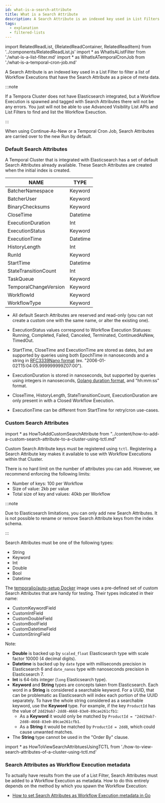 ```yaml
---
id: what-is-a-search-attribute
title: What is a Search Attribute
description: A Search Attribute is an indexed key used in List Filters to filter lists of Workflow Executions that are tagged with the Search Attributes.
tags:
  - explanation
  - filtered-lists
---
```


import RelatedReadList, {RelatedReadContainer, RelatedReadItem} from '../components/RelatedReadList.js'
import * as WhatIsAListFilter from './what-is-a-list-filter.md'
import * as WhatIsATemporalCronJob from './what-is-a-temporal-cron-job.md'


A Search Attribute is an indexed key used in a <preview page={WhatIsAListFilter}>List Filter</preview> to filter a list of Workflow Executions that have the Search Attribute as a piece of meta data.

:::note

If a Tempora Cluster does not have Elasticsearch integrated, but a Workflow Execution is spawned and tagged with Search Attributes there will not be any errors.
You just will not be able to use Advanced Visibility List APIs and List Filters to find and list the Workflow Exeuction.

:::

<!--Link to What is Continue-As-New-->
When using Continue-As-New or a <preview page={WhatIsATemporalCronJob}>Temporal Cron Job</preview>, Search Attributes are carried over to the new Run by default.

### Default Search Attributes

A Temporal Cluster that is integrated with Elasticsearch has a set of default Search Attributes already available.
These Search Attributes are created when the initial index is created.

| NAME                  | TYPE     |
| --------------------- | -------- |
| BatcherNamespace      | Keyword  |
| BatcherUser           | Keyword  |
| BinaryChecksums       | Keyword  |
| CloseTime             | Datetime |
| ExecutionDuration     | Int      |
| ExecutionStatus       | Keyword  |
| ExecutionTime         | Datetime |
| HistoryLength         | Int      |
| RunId                 | Keyword  |
| StartTime             | Datetime |
| StateTransitionCount  | Int      |
| TaskQueue             | Keyword  |
| TemporalChangeVersion | Keyword  |
| WorkflowId            | Keyword  |
| WorkflowType          | Keyword  |

- All default Search Attributes are reserved and read-only (you can not create a custom one with the same name, or alter the existing one).

- ExecutionStatus values correspond to Workflow Execution Statuses: Running, Completed, Failed, Canceled, Terminated, ContinuedAsNew, TimedOut.

- StartTime, CloseTime and ExecutionTime are stored as dates, but are supported by queries using both EpochTime in nanoseconds and a string in [RFC3339Nano format](https://pkg.go.dev/time#pkg-constants) (ex. "2006-01-02T15:04:05.999999999Z07:00").

- ExecutionDuration is stored in nanoseconds, but supported by queries using integers in nanoseconds, [Golang duration format](https://pkg.go.dev/time#ParseDuration), and "hh:mm:ss" format.

- CloseTime, HistoryLength, StateTransitionCount, ExecutionDuration are only present in with a Closed Workflow Execution.

- ExecutionTime can be different from StartTime for retry/cron use-cases.

### Custom Search Attributes

import * as HowToAddCustomSearchAttribute from "../content/how-to-add-a-custom-search-attribute-to-a-cluster-using-tctl.md"

Custom Search Attribute keys must be <preview page={HowToAddCustomSearchAttribute}>registered using `tctl`</preview>.
Registering a Search Attribute key makes it available to use with Workflow Executions within that Cluster.

There is no hard limit on the number of attributes you can add.
However, we recommend enforcing the following limits:

- Number of keys: 100 per Workflow
- Size of value: 2kb per value
- Total size of key and values: 40kb per Workflow

:::note

Due to Elasticsearch limitations, you can only add new Search Attributes.
It is not possible to rename or remove Search Attribute keys from the index schema.

:::

Search Attributes must be one of the following types:

- String
- Keyword
- Int
- Double
- Bool
- Datetime

The [temporalio/auto-setup Docker](https://hub.docker.com/r/temporalio/auto-setup) image uses a pre-defined set of custom Search Attributes that are handy for testing.
Their types indicated in their name:

- CustomKeywordField
- CustomIntField
- CustomDoubleField
- CustomBoolField
- CustomDatetimeField
- CustomStringField

Note:

- **Double** is backed up by `scaled_float` Elasticsearch type with scale factor 10000 (4 decimal digits).
- **Datetime** is backed up by `date` type with milliseconds precision in Elasticsearch 6 and `date_nanos` type with nanoseconds precision in Elasticsearch 7.
- **Int** is 64-bits integer (`long` Elasticsearch type).
- **Keyword** and **String** types are concepts taken from Elasticsearch. Each word in a **String** is considered a searchable keyword.
  For a UUID, that can be problematic as Elasticsearch will index each portion of the UUID separately.
  To have the whole string considered as a searchable keyword, use the **Keyword** type.
  For example, if the key `ProductId` has the value of `2dd29ab7-2dd8-4668-83e0-89cae261cfb1`:
  - As a **Keyword** it would only be matched by `ProductId = "2dd29ab7-2dd8-4668-83e0-89cae261cfb1`.
  - As a **String** it would be matched by `ProductId = 2dd8`, which could cause unwanted matches.
- The **String** type cannot be used in the "Order By" clause.

import * as HowToViewSearchAttribtuesUsingTCTL from './how-to-view-search-attributes-of-a-cluster-using-tctl.md'

<RelatedReadContainer>
  <RelatedReadItem page={HowToViewSearchAttribtuesUsingTCTL} />
</RelatedReadContainer>

### Search Attributes as Workflow Execution metadata

To actually have results from the use of a <preview page={WhatIsAListFilter}>List Filter</preview>, Search Attributes must be added to a Workflow Execution as metadata.
How to do this entirely depends on the method by which you spawn the Workflow Execution:

- [How to set Search Attributes as Workflow Execution metadata in Go](/docs/content/how-to-set-startworkflowoptions-in-go/#searchattributes)
